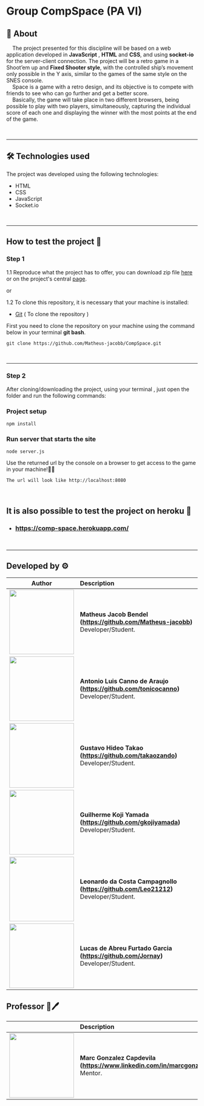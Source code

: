 # Group CompSpace (PA VI)

## 📃 **About**

&nbsp;&nbsp;&nbsp;&nbsp;The project presented for this discipline will be based on a web application developed in **JavaScript** , **HTML** and **CSS**, and using **socket-io** for the server-client connection. The project will be a retro game in a Shoot’em up and **Fixed Shooter style**, with the controlled ship’s movement only possible in the Y axis, similar to the games of the same style on the SNES console.
<br>
&nbsp;&nbsp;&nbsp;&nbsp;Space is a game with a retro design, and its objective is to compete with friends to see who can go further and get a better score. <br>
&nbsp;&nbsp;&nbsp;&nbsp;Basically, the game will take place in two different browsers, being possible to play with two players, simultaneously, capturing the individual score of each one and displaying the winner with the most points at the end of the game.

<br>

---

## 🛠 **Technologies used**

The project was developed using the following technologies:

- HTML
- CSS
- JavaScript  
- Socket.io 
 
<br>

---

## **How to test the project** 🔧

### **Step 1**

1.1 Reproduce what the project has to offer, you can download zip file [here](https://github.com/Matheus-jacobb/CompSpace/archive/refs/heads/develop.zip) or 
on the project's central [page](https://github.com/Matheus-jacobb/CompSpace).

or

1.2 To clone this repository, it is necessary that your machine is installed:

- [Git](https://git-scm.com/downloads)&nbsp;( 
To clone the repository )

First you need to clone the repository on your machine using the command below in your terminal **git bash**.

`git clone https://github.com/Matheus-jacobb/CompSpace.git`

<br>

---

### **Step 2**

After cloning/downloading the project, using your terminal , just open the folder and run the following commands:

### Project setup
```
npm install
```
 
### Run server that starts the site
```
node server.js
```

Use the returned  url by the console on a browser to get access to the game in your machine!🚀🚀
```
The url will look like http://localhost:8080
```
<br>

## **It is also possible to test the project on heroku** 🚀

-  **<h3>https://comp-space.herokuapp.com/</h3>**

<br>

---

## Developed by ⚙

| Author | Description |
| :---: | :--- |
| <img src="https://avatars.githubusercontent.com/u/70240646?v=4" width="170"> | **Matheus Jacob Bendel (https://github.com/Matheus-jacobb)**<br> Developer/Student.<br> ||
<img src="https://avatars.githubusercontent.com/u/69996623?v=4" width="170"> | **Antonio Luis Canno de Araujo (https://github.com/tonicocanno)**<br> Developer/Student.<br> ||
<img src="https://avatars.githubusercontent.com/u/69652926?v=4" width="170"> | **Gustavo Hideo Takao (https://github.com/takaozando)**<br> Developer/Student.<br> ||
<img src="https://avatars.githubusercontent.com/u/70176420?v=4" width="170"> | **Guilherme Koji Yamada (https://github.com/gkojiyamada)**<br> Developer/Student.<br> ||
<img src="https://avatars.githubusercontent.com/u/36682861?v=4" width="170"> | **Leonardo da Costa Campagnollo (https://github.com/Leo21212)**<br> Developer/Student.<br> ||
<img src="https://avatars.githubusercontent.com/u/52716819?v=4" width="170"> | **Lucas de Abreu Furtado Garcia (https://github.com/Jornay)**<br> Developer/Student.<br> ||
## Professor 📖🖊

|       | Description |
| :---: | :--- |
<img src="https://media-exp1.licdn.com/dms/image/C5603AQFzSK9NUdn5Og/profile-displayphoto-shrink_800_800/0/1610644717696?e=1639008000&v=beta&t=zELDDATphEtRbIAFjnrTBPlCdx9m2VcXd8gaRtsh7mM" width="170"> | **Marc Gonzalez Capdevila (https://www.linkedin.com/in/marcgonzalezcapdevila/)**<br> Mentor.<br> ||
